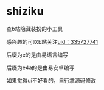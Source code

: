 # shiziku
查b站隐藏装扮的小工具

感兴趣的可以b站关注[uid：335727741](https://space.bilibili.com/335727741)

后缀为e的是由易语言编写

后缀为e4a的是由易安卓编写

如果觉得ui不好看的，自行拿源码修改
